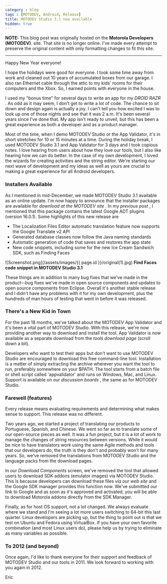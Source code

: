 ```yaml
---
category : blog
tags : [MOTODEV, Android, Release]
title: MOTODEV Studio 3.1 now available
hidden: true
---
```

**NOTE:** This blog post was originally hosted on the **Motorola Developers (MOTODEV)**. site. That site is no longer online. I've made every attempt to preserve the original content with only formatting changes to fit this site.

---

Happy New Year everyone!

I hope the holidays were good for everyone. I took some time away from
work and cleaned out 10 years of accumulated boxes from our garage. I
also ran Ethernet cable through the attic to my kids' rooms for their
computers and the Xbox. So, I earned points with everyone in the house.

I used my "bonus time" for several days to write an app for my *DROID
RAZR* . As odd as it may seem, I don't get to write a lot of code. The
chance to sit down and design again is actually a joy. I can't tell you
how excited I was to look up one of those nights and see that it was 2
a.m. It's been several years since I've done that. My app isn't ready to
unveil, but this has been a great experience as both a developer and as
a product manager.

Most of the time, when I demo MOTODEV Studio or the App Validator, it's
in short stretches for 10 or 15 minutes at a time. During the holiday
break, I used MOTODEV Studio 3.1 and App Validator for 3 days and I took
copious notes. I love hearing from users about how they love our tools,
but I also like hearing how we can do better. In the case of my own
development, I loved the wizards for creating activities and the string
editor. We're starting our next wave of development and my ideas as well
as yours are crucial to making a great experience for all Android
developers.

### Installers Available

As I mentioned in mid-December, we made MOTODEV Studio 3.1 available as
an online update. I'm now happy to announce that the installer packages
are available for *download at the MOTODEV site* . In my *previous post*
, I mentioned that this package contains the latest Google ADT plugins
(version 16.0.1). Some highlights of this new release are

-   The Localization Files Editor automatic translation feature now
    supports the Google Translate v2 API
-   Generated database classes now follow the Java naming standards
-   Automatic generation of code that saves and restores the app state
-   New code snippets, including some for the new Ice Cream Sandwich
    SDK, such as Finding Faces

![Screenshot.png](/assets/images/{{ page.id }}/original(1).jpg)
**Find Faces code snippet in MOTODEV Studio 3.1**

These things are in addition to many bug fixes that we've made in the
product--bug fixes we've made in open source components and updates to
open source components from Eclipse. Overall it's another stable release
and I didn't have any problems with it for my own development, plus the
hundreds of man hours of testing that went in before it was released.

### There's a New Kid in Town

For the past 18 months, we've talked about the MOTODEV App Validator and
it's been a vital part of MOTODEV Studio. With this release, we're now
providing another way to download and install the tool. App Validator is
now available as a separate download from the *tools download page*
(scroll down a bit).

Developers who want to test their apps but don't want to use MOTODEV
Studio are encouraged to download this free command-line tool.
Installation is a matter of simply extracting the archive wherever you
want the tool to run, preferably somewhere on your $PATH. The tool
starts from a batch file or shell script called 'appvalidator' and runs
on Windows, Mac, and Linux. Support is available on our *discussion
boards* , the same as for MOTODEV Studio.

### Farewell (features)

Every release means evaluating requirements and determining what makes
sense to support. This release was no different.

Two years ago, we started a project of translating our products to
Portuguese, Spanish, and Chinese. We went so far as to translate some of
our open-source pieces as well. It was a fun project, but it is a lot of
work to manage the changes of string resources between versions. While
it would be nice to have translators work using the same Agile methods
and tools that our developers do, the truth is they don't and probably
won't for many years. So, we've removed the translations from MOTODEV
Studio and the language packs from the download pages.

In our *Download Components* screen, we've removed the tool that allowed
users to download SDK addons (emulator images) via MOTODEV Studio. This
is because developers can download these files *via our web site* and
the Google SDK manager provides this function now. We've submitted our
link to Google and as soon as it's approved and activated, you will be
able to download Motorola addons directly from the SDK Manager.

Finally, as for host OS support, not a lot changed. We always evaluate
where we stand and I'm seeing a lot more users switching to 64-bit this
last quarter. Linux developers are picking up, but the thing to point
out is that we test on Ubuntu and Fedora using VirtualBox. If you have
your own favorite combination (and most Linux users do), please help us
by trying to eliminate as many variables as possible.

### To 2012 (and beyond)

Once again, I'd like to thank everyone for their support and feedback of
MOTODEV Studio and our tools in 2011. We look forward to working with
you again in 2012.

Eric
